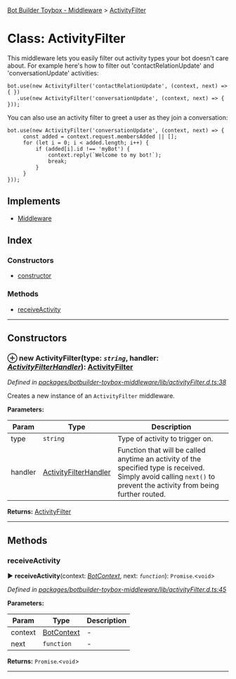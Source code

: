 [Bot Builder Toybox - Middleware](../README.md) > [ActivityFilter](../classes/botbuilder_toybox_middleware.activityfilter.md)



# Class: ActivityFilter


This middleware lets you easily filter out activity types your bot doesn't care about. For example here's how to filter out 'contactRelationUpdate' and 'conversationUpdate' activities:

    bot.use(new ActivityFilter('contactRelationUpdate', (context, next) => { })
       .use(new ActivityFilter('conversationUpdate', (context, next) => { }));

You can also use an activity filter to greet a user as they join a conversation:

    bot.use(new ActivityFilter('conversationUpdate', (context, next) => {
         const added = context.request.membersAdded || [];
         for (let i = 0; i < added.length; i++) {
             if (added[i].id !== 'myBot') {
                 context.reply(`Welcome to my bot!`);
                 break;
             }
         }
    }));

## Implements

* [Middleware]()

## Index

### Constructors

* [constructor](botbuilder_toybox_middleware.activityfilter.md#constructor)


### Methods

* [receiveActivity](botbuilder_toybox_middleware.activityfilter.md#receiveactivity)



---
## Constructors
<a id="constructor"></a>


### ⊕ **new ActivityFilter**(type: *`string`*, handler: *[ActivityFilterHandler](../#activityfilterhandler)*): [ActivityFilter](botbuilder_toybox_middleware.activityfilter.md)


*Defined in [packages/botbuilder-toybox-middleware/lib/activityFilter.d.ts:38](https://github.com/Stevenic/botbuilder-toybox/blob/951b3b9/packages/botbuilder-toybox-middleware/lib/activityFilter.d.ts#L38)*



Creates a new instance of an `ActivityFilter` middleware.


**Parameters:**

| Param | Type | Description |
| ------ | ------ | ------ |
| type | `string`   |  Type of activity to trigger on. |
| handler | [ActivityFilterHandler](../#activityfilterhandler)   |  Function that will be called anytime an activity of the specified type is received. Simply avoid calling `next()` to prevent the activity from being further routed. |





**Returns:** [ActivityFilter](botbuilder_toybox_middleware.activityfilter.md)

---


## Methods
<a id="receiveactivity"></a>

###  receiveActivity

► **receiveActivity**(context: *[BotContext]()*, next: *`function`*): `Promise`.<`void`>



*Defined in [packages/botbuilder-toybox-middleware/lib/activityFilter.d.ts:45](https://github.com/Stevenic/botbuilder-toybox/blob/951b3b9/packages/botbuilder-toybox-middleware/lib/activityFilter.d.ts#L45)*



**Parameters:**

| Param | Type | Description |
| ------ | ------ | ------ |
| context | [BotContext]()   |  - |
| next | `function`   |  - |





**Returns:** `Promise`.<`void`>





___


